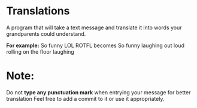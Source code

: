 # Translations
A program that will take a text message and translate it into words your grandparents could understand. 

**For example:** So funny LOL ROTFL becomes So funny laughing out loud rolling on the floor laughing

# Note:
Do not **type any punctuation mark** when entrying your message for better translation
Feel free to add a commit to it or use it appropriately.

